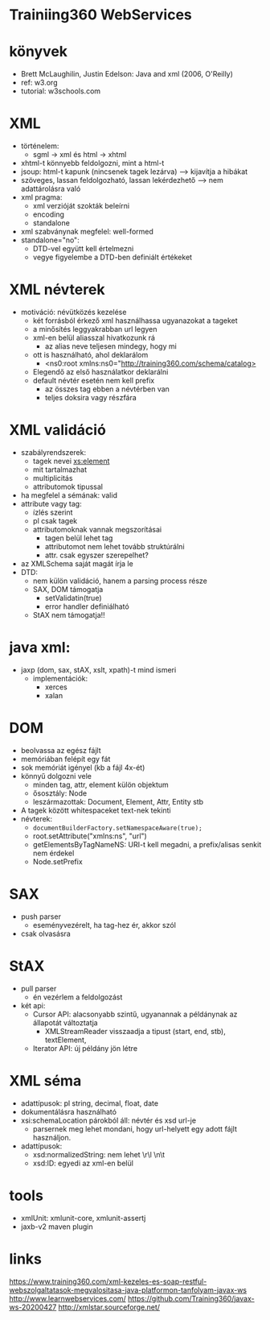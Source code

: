 # Trainiing360 WebServices

# könyvek
 * Brett McLaughilin, Justin Edelson: Java and xml (2006, O'Reilly)
 * ref: w3.org
 * tutorial: w3schools.com
 
# XML
 * történelem:
   * sgml -> xml és html -> xhtml
 * xhtml-t könnyebb feldolgozni, mint a html-t
 * jsoup: html-t kapunk (nincsenek tagek lezárva) --> kijavítja a hibákat
 * szöveges, lassan feldolgozható, lassan lekérdezhető --> nem adattárolásra való
 * xml pragma:
    * xml verzióját szokták beleírni
    * encoding
    * standalone
 * xml szabványnak megfelel: well-formed
 * standalone="no":
   * DTD-vel együtt kell értelmezni
   * vegye figyelembe a DTD-ben definiált értékeket

# XML névterek
 * motiváció: névütközés kezelése
   * két forrásból érkező xml használhassa ugyanazokat a tageket
   * a minősítés leggyakrabban url legyen
   * xml-en belül aliasszal hivatkozunk rá
     * az alias neve teljesen mindegy, hogy mi
   * ott is használható, ahol deklarálom
     * <ns0:root xmlns:ns0="http://training360.com/schema/catalog>
   * Elegendő az első használatkor deklarálni
   * default névtér esetén nem kell prefix
     * az összes tag ebben a névtérben van
     * teljes doksira vagy részfára

# XML validáció
 * szabályrendszerek:
   * tagek nevei <xs:element>
   * mit tartalmazhat
   * multiplicitás
   * attributomok tipussal
 * ha megfelel a sémának: valid
 * attribute vagy tag:
   * ízlés szerint
   * pl csak tagek
   * attributomoknak vannak megszorításai
     * tagen belül lehet tag
     * attributomot nem lehet tovább struktúrálni
     * attr. csak egyszer szerepelhet?
 * az XMLSchema saját magát írja le
 * DTD:
   * nem külön validáció, hanem a parsing process része
   * SAX, DOM támogatja
     * setValidatin(true)
     * error handler definiálható
   * StAX nem támogatja!!

# java xml:
 * jaxp (dom, sax, stAX, xslt, xpath)-t mind ismeri
   * implementációk:
     * xerces
     * xalan
# DOM
 * beolvassa az egész fájlt
 * memóriában felépít egy fát
 * sok memóriát igényel (kb a fájl 4x-ét)
 * könnyű dolgozni vele
   * minden tag, attr, element külön objektum
   * ősosztály: Node
   * leszármazottak: Document, Element, Attr, Entity stb
 * A tagek között whitespaceket text-nek tekinti
 * névterek:
   * ```documentBuilderFactory.setNamespaceAware(true);```
   * root.setAttribute("xmlns:ns", "url")
   * getElementsByTagNameNS: URI-t kell megadni, a prefix/alisas senkit nem érdekel
   * Node.setPrefix

# SAX
 * push parser
   * eseményvezérelt, ha tag-hez ér, akkor szól
 * csak olvasásra

# StAX
 * pull parser
   * én vezérlem a feldolgozást
 * két api:
   * Cursor API: alacsonyabb szintű, ugyanannak a példánynak az állapotát változtatja
     * XMLStreamReader visszaadja a tipust (start, end, stb), textElement, 
   * Iterator API: új példány jön létre
 
# XML séma
 * adattípusok: pl string, decimal, float, date
 * dokumentálásra használható
 * xsi:schemaLocation párokból áll: névtér és xsd url-je
   * parsernek meg lehet mondani, hogy url-helyett egy adott fájlt használjon.
 * adattípusok:
   * xsd:normalizedString: nem lehet \r\l \n\t
   * xsd:ID: egyedi az xml-en belül

# tools
 * xmlUnit: xmlunit-core, xmlunit-assertj
 * jaxb-v2 maven plugin
 
# links
https://www.training360.com/xml-kezeles-es-soap-restful-webszolgaltatasok-megvalositasa-java-platformon-tanfolyam-javax-ws
http://www.learnwebservices.com/
https://github.com/Training360/javax-ws-20200427
http://xmlstar.sourceforge.net/
